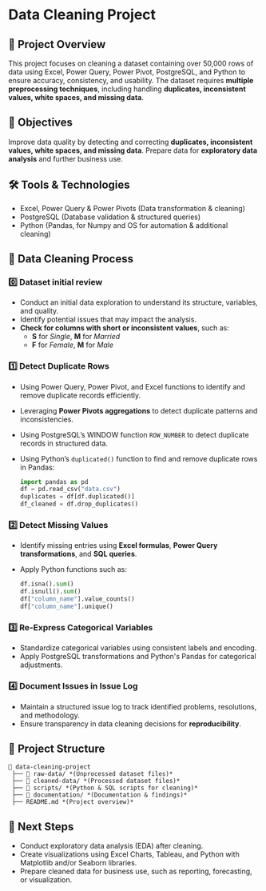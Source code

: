 # **Data Cleaning Project**  

## **📌 Project Overview**  
This project focuses on cleaning a dataset containing over 50,000 rows of data using Excel, Power Query, Power Pivot, PostgreSQL, and Python to ensure accuracy, consistency, and usability. The dataset requires **multiple preprocessing techniques**, including handling **duplicates, inconsistent values, white spaces, and missing data**.  

## **🎯 Objectives**  
Improve data quality by detecting and correcting **duplicates, inconsistent values, white spaces, and missing data**. Prepare data for **exploratory data analysis** and further business use.  

## **🛠️ Tools & Technologies**  
- Excel, Power Query & Power Pivots (Data transformation & cleaning)  
- PostgreSQL (Database validation & structured queries)  
- Python (Pandas, for Numpy and OS for automation & additional cleaning)  

## **📑 Data Cleaning Process**  

### **0️⃣ Dataset initial review**  
- Conduct an initial data exploration to understand its structure, variables, and quality.  
- Identify potential issues that may impact the analysis.  
- **Check for columns with short or inconsistent values**, such as:  
  - **S** for *Single*, **M** for *Married*  
  - **F** for *Female*, **M** for *Male*  

### **1️⃣ Detect Duplicate Rows**  
- Using Power Query, Power Pivot, and Excel functions to identify and remove duplicate records efficiently.  
- Leveraging **Power Pivots aggregations** to detect duplicate patterns and inconsistencies.  
- Using PostgreSQL’s WINDOW function `ROW_NUMBER` to detect duplicate records in structured data.  
- Using Python’s `duplicated()` function to find and remove duplicate rows in Pandas:  

  ```python
  import pandas as pd
  df = pd.read_csv("data.csv")
  duplicates = df[df.duplicated()]
  df_cleaned = df.drop_duplicates()
  ```

### **2️⃣ Detect Missing Values**  
- Identify missing entries using **Excel formulas**, **Power Query transformations**, and **SQL queries**.  
- Apply Python functions such as:  

  ```python
  df.isna().sum()
  df.isnull().sum()
  df["column_name"].value_counts()
  df["column_name"].unique()
  ```

### **3️⃣ Re-Express Categorical Variables**  
- Standardize categorical variables using consistent labels and encoding.  
- Apply PostgreSQL transformations and Python's Pandas for categorical adjustments.  

### **4️⃣ Document Issues in Issue Log**  
- Maintain a structured issue log to track identified problems, resolutions, and methodology.  
- Ensure transparency in data cleaning decisions for **reproducibility**.  

## **📂 Project Structure**  

```
📂 data-cleaning-project  
 ├── 📁 raw-data/ *(Unprocessed dataset files)*  
 ├── 📁 cleaned-data/ *(Processed dataset files)*  
 ├── 📁 scripts/ *(Python & SQL scripts for cleaning)*  
 ├── 📁 documentation/ *(Documentation & findings)*  
 ├── README.md *(Project overview)*
```

## **🚀 Next Steps**  
- Conduct exploratory data analysis (EDA) after cleaning.  
- Create visualizations using Excel Charts, Tableau, and Python with Matplotlib and/or Seaborn libraries.  
- Prepare cleaned data for business use, such as reporting, forecasting, or visualization. 
